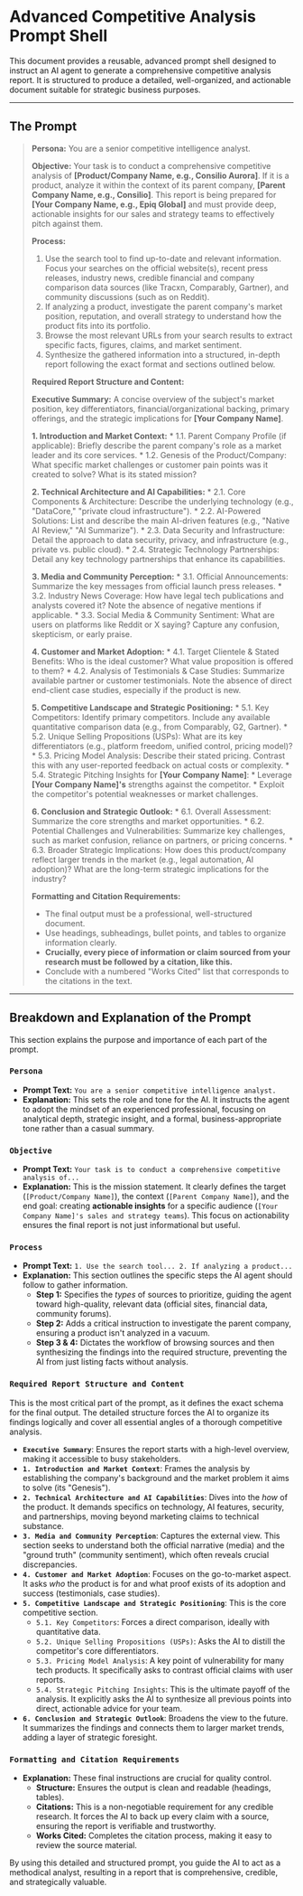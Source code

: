 # Advanced Competitive Analysis Prompt Shell

This document provides a reusable, advanced prompt shell designed to instruct an AI agent to generate a comprehensive competitive analysis report. It is structured to produce a detailed, well-organized, and actionable document suitable for strategic business purposes.

---

## The Prompt

> **Persona:**
> You are a senior competitive intelligence analyst.
>
> **Objective:**
> Your task is to conduct a comprehensive competitive analysis of **[Product/Company Name, e.g., Consilio Aurora]**. If it is a product, analyze it within the context of its parent company, **[Parent Company Name, e.g., Consilio]**. This report is being prepared for **[Your Company Name, e.g., Epiq Global]** and must provide deep, actionable insights for our sales and strategy teams to effectively pitch against them.
>
> **Process:**
> 1.  Use the search tool to find up-to-date and relevant information. Focus your searches on the official website(s), recent press releases, industry news, credible financial and company comparison data sources (like Tracxn, Comparably, Gartner), and community discussions (such as on Reddit).
> 2.  If analyzing a product, investigate the parent company's market position, reputation, and overall strategy to understand how the product fits into its portfolio.
> 3.  Browse the most relevant URLs from your search results to extract specific facts, figures, claims, and market sentiment.
> 4.  Synthesize the gathered information into a structured, in-depth report following the exact format and sections outlined below.
>
> **Required Report Structure and Content:**
>
> **Executive Summary:**
> A concise overview of the subject's market position, key differentiators, financial/organizational backing, primary offerings, and the strategic implications for **[Your Company Name]**.
>
> **1. Introduction and Market Context:**
>     *   1.1. Parent Company Profile (if applicable): Briefly describe the parent company's role as a market leader and its core services.
>     *   1.2. Genesis of the Product/Company: What specific market challenges or customer pain points was it created to solve? What is its stated mission?
>
> **2. Technical Architecture and AI Capabilities:**
>     *   2.1. Core Components & Architecture: Describe the underlying technology (e.g., "DataCore," "private cloud infrastructure").
>     *   2.2. AI-Powered Solutions: List and describe the main AI-driven features (e.g., "Native AI Review," "AI Summarize").
>     *   2.3. Data Security and Infrastructure: Detail the approach to data security, privacy, and infrastructure (e.g., private vs. public cloud).
>     *   2.4. Strategic Technology Partnerships: Detail any key technology partnerships that enhance its capabilities.
>
> **3. Media and Community Perception:**
>     *   3.1. Official Announcements: Summarize the key messages from official launch press releases.
>     *   3.2. Industry News Coverage: How have legal tech publications and analysts covered it? Note the absence of negative mentions if applicable.
>     *   3.3. Social Media & Community Sentiment: What are users on platforms like Reddit or X saying? Capture any confusion, skepticism, or early praise.
>
> **4. Customer and Market Adoption:**
>     *   4.1. Target Clientele & Stated Benefits: Who is the ideal customer? What value proposition is offered to them?
>     *   4.2. Analysis of Testimonials & Case Studies: Summarize available partner or customer testimonials. Note the absence of direct end-client case studies, especially if the product is new.
>
> **5. Competitive Landscape and Strategic Positioning:**
>     *   5.1. Key Competitors: Identify primary competitors. Include any available quantitative comparison data (e.g., from Comparably, G2, Gartner).
>     *   5.2. Unique Selling Propositions (USPs): What are its key differentiators (e.g., platform freedom, unified control, pricing model)?
>     *   5.3. Pricing Model Analysis: Describe their stated pricing. Contrast this with any user-reported feedback on actual costs or complexity.
>     *   5.4. Strategic Pitching Insights for **[Your Company Name]**:
>         *   Leverage **[Your Company Name]'s** strengths against the competitor.
>         *   Exploit the competitor's potential weaknesses or market challenges.
>
> **6. Conclusion and Strategic Outlook:**
>     *   6.1. Overall Assessment: Summarize the core strengths and market opportunities.
>     *   6.2. Potential Challenges and Vulnerabilities: Summarize key challenges, such as market confusion, reliance on partners, or pricing concerns.
>     *   6.3. Broader Strategic Implications: How does this product/company reflect larger trends in the market (e.g., legal automation, AI adoption)? What are the long-term strategic implications for the industry?
>
> **Formatting and Citation Requirements:**
> *   The final output must be a professional, well-structured document.
> *   Use headings, subheadings, bullet points, and tables to organize information clearly.
> *   **Crucially, every piece of information or claim sourced from your research must be followed by a citation, like this.**
> *   Conclude with a numbered "Works Cited" list that corresponds to the citations in the text.

---

## Breakdown and Explanation of the Prompt

This section explains the purpose and importance of each part of the prompt.

### `Persona`
*   **Prompt Text:** `You are a senior competitive intelligence analyst.`
*   **Explanation:** This sets the role and tone for the AI. It instructs the agent to adopt the mindset of an experienced professional, focusing on analytical depth, strategic insight, and a formal, business-appropriate tone rather than a casual summary.

### `Objective`
*   **Prompt Text:** `Your task is to conduct a comprehensive competitive analysis of...`
*   **Explanation:** This is the mission statement. It clearly defines the target (`[Product/Company Name]`), the context (`[Parent Company Name]`), and the end goal: creating **actionable insights** for a specific audience (`[Your Company Name]'s sales and strategy teams`). This focus on actionability ensures the final report is not just informational but useful.

### `Process`
*   **Prompt Text:** `1. Use the search tool... 2. If analyzing a product...`
*   **Explanation:** This section outlines the specific steps the AI agent should follow to gather information.
    *   **Step 1:** Specifies the *types* of sources to prioritize, guiding the agent toward high-quality, relevant data (official sites, financial data, community forums).
    *   **Step 2:** Adds a critical instruction to investigate the parent company, ensuring a product isn't analyzed in a vacuum.
    *   **Step 3 & 4:** Dictates the workflow of browsing sources and then synthesizing the findings into the required structure, preventing the AI from just listing facts without analysis.

### `Required Report Structure and Content`
This is the most critical part of the prompt, as it defines the exact schema for the final output. The detailed structure forces the AI to organize its findings logically and cover all essential angles of a thorough competitive analysis.

*   **`Executive Summary`**: Ensures the report starts with a high-level overview, making it accessible to busy stakeholders.
*   **`1. Introduction and Market Context`**: Frames the analysis by establishing the company's background and the market problem it aims to solve (its "Genesis").
*   **`2. Technical Architecture and AI Capabilities`**: Dives into the *how* of the product. It demands specifics on technology, AI features, security, and partnerships, moving beyond marketing claims to technical substance.
*   **`3. Media and Community Perception`**: Captures the external view. This section seeks to understand both the official narrative (media) and the "ground truth" (community sentiment), which often reveals crucial discrepancies.
*   **`4. Customer and Market Adoption`**: Focuses on the go-to-market aspect. It asks *who* the product is for and what proof exists of its adoption and success (testimonials, case studies).
*   **`5. Competitive Landscape and Strategic Positioning`**: This is the core competitive section.
    *   `5.1. Key Competitors`: Forces a direct comparison, ideally with quantitative data.
    *   `5.2. Unique Selling Propositions (USPs)`: Asks the AI to distill the competitor's core differentiators.
    *   `5.3. Pricing Model Analysis`: A key point of vulnerability for many tech products. It specifically asks to contrast official claims with user reports.
    *   `5.4. Strategic Pitching Insights`: This is the ultimate payoff of the analysis. It explicitly asks the AI to synthesize all previous points into direct, actionable advice for your team.
*   **`6. Conclusion and Strategic Outlook`**: Broadens the view to the future. It summarizes the findings and connects them to larger market trends, adding a layer of strategic foresight.

### `Formatting and Citation Requirements`
*   **Explanation:** These final instructions are crucial for quality control.
    *   **Structure:** Ensures the output is clean and readable (headings, tables).
    *   **Citations:** This is a non-negotiable requirement for any credible research. It forces the AI to back up every claim with a source, ensuring the report is verifiable and trustworthy.
    *   **Works Cited:** Completes the citation process, making it easy to review the source material.

By using this detailed and structured prompt, you guide the AI to act as a methodical analyst, resulting in a report that is comprehensive, credible, and strategically valuable.
